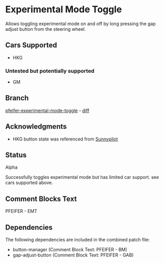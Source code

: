 # Experimental Mode Toggle
Allows toggling experimental mode on and off by long pressing the gap adjust
button from the steering wheel.

## Cars Supported
* HKG

### Untested but potentially supported
* GM

## Branch
[pfeifer-experimental-mode-toggle](https://github.com/pfeiferj/openpilot/tree/pfeifer-experimental-mode-toggle)
\-
[diff](https://github.com/commaai/openpilot/compare/master...pfeiferj:openpilot:pfeifer-experimental-mode-toggle)


## Acknowledgments
* HKG button state was referenced from
  [Sunnypilot](https://github.com/sunnyhaibin/sunnypilot)

## Status
Alpha

Successfully toggles experimental mode but has limited car support. see cars
supported above.

## Comment Blocks Text
PFEIFER - EMT

## Dependencies
The following dependencies are included in the combined patch file:
* button-manager (Comment Block Text: PFEIFER - BM)
* gap-adjust-button (Comment Block Text: PFEIFER - GAB)
